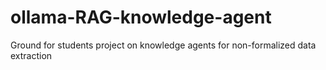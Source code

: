 # ollama-RAG-knowledge-agent
Ground for students project on knowledge agents for non-formalized data extraction 
